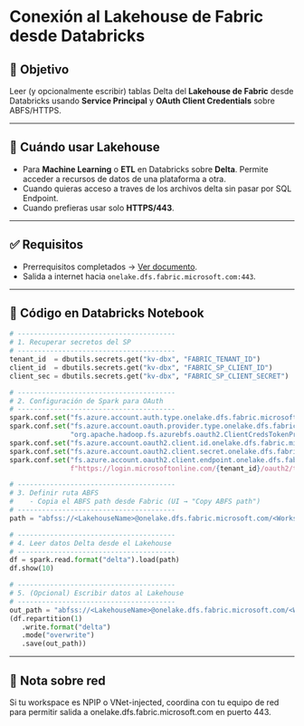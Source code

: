 
# Conexión al Lakehouse de Fabric desde Databricks

## 🎯 Objetivo
Leer (y opcionalmente escribir) tablas Delta del **Lakehouse de Fabric** desde Databricks usando **Service Principal** y **OAuth Client Credentials** sobre ABFS/HTTPS.

---

## 🚦 Cuándo usar Lakehouse
- Para **Machine Learning** o **ETL** en Databricks sobre **Delta**. Permite acceder a recursos de datos de una plataforma a otra.  
- Cuando quieras acceso a traves de los archivos delta sin pasar por SQL Endpoint.  
- Cuando prefieras usar solo **HTTPS/443**.

---

## ✅ Requisitos
- Prerrequisitos completados → [Ver documento](00-prerequisitos.md).  
- Salida a internet hacia `onelake.dfs.fabric.microsoft.com:443`.

---

## 🔐 Código en Databricks Notebook

```python
# ---------------------------------------
# 1. Recuperar secretos del SP
# ---------------------------------------
tenant_id  = dbutils.secrets.get("kv-dbx", "FABRIC_TENANT_ID")
client_id  = dbutils.secrets.get("kv-dbx", "FABRIC_SP_CLIENT_ID")
client_sec = dbutils.secrets.get("kv-dbx", "FABRIC_SP_CLIENT_SECRET")

# ---------------------------------------
# 2. Configuración de Spark para OAuth
# ---------------------------------------
spark.conf.set("fs.azure.account.auth.type.onelake.dfs.fabric.microsoft.com", "OAuth")
spark.conf.set("fs.azure.account.oauth.provider.type.onelake.dfs.fabric.microsoft.com",
               "org.apache.hadoop.fs.azurebfs.oauth2.ClientCredsTokenProvider")
spark.conf.set("fs.azure.account.oauth2.client.id.onelake.dfs.fabric.microsoft.com", client_id)
spark.conf.set("fs.azure.account.oauth2.client.secret.onelake.dfs.fabric.microsoft.com", client_sec)
spark.conf.set("fs.azure.account.oauth2.client.endpoint.onelake.dfs.fabric.microsoft.com",
               f"https://login.microsoftonline.com/{tenant_id}/oauth2/token")

# ---------------------------------------
# 3. Definir ruta ABFS
#    - Copia el ABFS path desde Fabric (UI → "Copy ABFS path")
# ---------------------------------------
path = "abfss://<LakehouseName>@onelake.dfs.fabric.microsoft.com/<WorkspaceName>.Lakehouse/Tables/<TableName>"

# ---------------------------------------
# 4. Leer datos Delta desde el Lakehouse
# ---------------------------------------
df = spark.read.format("delta").load(path)
df.show(10)

# ---------------------------------------
# 5. (Opcional) Escribir datos al Lakehouse
# ---------------------------------------
out_path = "abfss://<LakehouseName>@onelake.dfs.fabric.microsoft.com/<WorkspaceName>.Lakehouse/Tables/<NuevaTabla>"
(df.repartition(1)
   .write.format("delta")
   .mode("overwrite")
   .save(out_path))

```

---

## 📌 Nota sobre red

Si tu workspace es NPIP o VNet-injected, coordina con tu equipo de red para permitir salida a onelake.dfs.fabric.microsoft.com en puerto 443.
